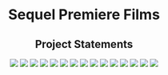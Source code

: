 <h1 align="center">Sequel Premiere Films</h1>
<h2 align="center">Project Statements</h2>

<p align="center"> 
    
  <img src="premiere_films_images/films_1.jpg">
  <img src="premiere_films_images/films_2.jpg">
  <img src="premiere_films_images/films_3.jpg">
  <img src="premiere_films_images/films_4.jpg">
  <img src="premiere_films_images/films_5.jpg">
  <img src="premiere_films_images/films_6.jpg">
  <img src="premiere_films_images/films_7.jpg">
  <img src="premiere_films_images/films_8.jpg">
  <img src="premiere_films_images/films_9.jpg">
  <img src="premiere_films_images/films_10.jpg">
  <img src="premiere_films_images/films_11.jpg">
  <img src="premiere_films_images/films_12.jpg">
  <img src="premiere_films_images/films_13.jpg">
  <img src="premiere_films_images/films_14.jpg">
  <img src="premiere_films_images/films_15.jpg">

</p>
